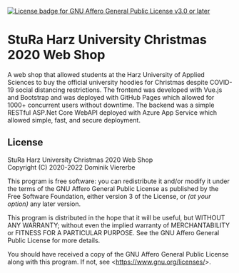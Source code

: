 [![License badge for GNU Affero General Public License v3.0 or later](https://img.shields.io/badge/License-AGPL--3.0--or--later-informational)](https://www.gnu.org/licenses/gpl-3.0-standalone.html)

# StuRa Harz University Christmas 2020 Web Shop

A web shop that allowed students at the Harz University of Applied Sciences to buy the official university hoodies for Christmas despite COVID-19 social distancing restrictions. The frontend was developed with Vue.js and Bootstrap and was deployed with GitHub Pages which allowed for 1000+ concurrent users without downtime. The backend was a simple RESTful ASP.Net Core WebAPI deployed with Azure App Service which allowed simple, fast, and secure deployment. 

## License

StuRa Harz University Christmas 2020 Web Shop    
Copyright (C) 2020-2022 Dominik Viererbe

This program is free software: you can redistribute it and/or modify it under the terms of the GNU Affero General Public License as published by the Free Software Foundation, either version 3 of the License, or *(at your option)* any later version.

This program is distributed in the hope that it will be useful, but WITHOUT ANY WARRANTY; without even the implied warranty of MERCHANTABILITY or FITNESS FOR A PARTICULAR PURPOSE. See the GNU Affero General Public License for more details.

You should have received a copy of the GNU Affero General Public License along with this program. If not, see <<https://www.gnu.org/licenses/>>.